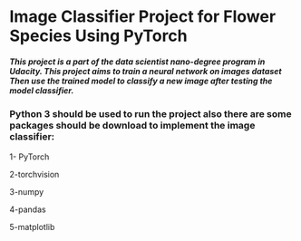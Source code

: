 # Image Classifier Project for Flower Species Using PyTorch

##### This project is a part of the data scientist nano-degree program in Udacity. This project aims to train a neural network on images dataset Then use the trained model to classify a new image after testing the model classifier.

### Python 3 should be used to run the project also there are some packages should be download to implement the image classifier:
1- PyTorch

2-torchvision

3-numpy 

4-pandas 

5-matplotlib
